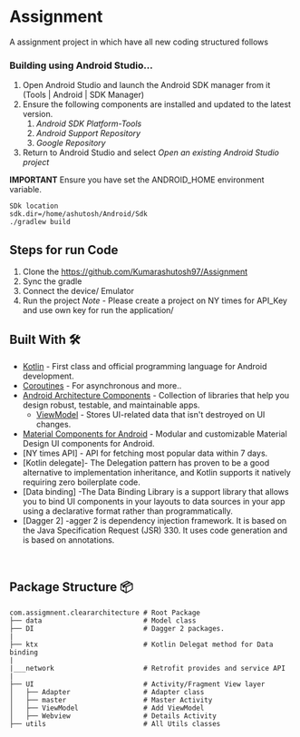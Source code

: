 # Assignment
A assignment project in which have all new coding structured follows
<h3>Building using Android Studio...</h3>

1. Open Android Studio and launch the Android SDK manager from it (Tools | Android | SDK Manager)
1. Ensure the following components are installed and updated to the latest version.
   1. *Android SDK Platform-Tools*
   1. *Android Support Repository*
   1. *Google Repository*
1. Return to Android Studio and select *Open an existing Android Studio project*

**IMPORTANT** Ensure you have set the ANDROID_HOME environment variable.

    SDk location
    sdk.dir=/home/ashutosh/Android/Sdk
    ./gradlew build
    
  ## Steps for run Code
  1. Clone the https://github.com/Kumarashutosh97/Assignment
  2. Sync the gradle
  3. Connect the device/ Emulator
  4. Run the project
  *Note* - Please create a project on NY times for API_Key and use own key for run the application/
  
  
  ## Built With 🛠
- [Kotlin](https://kotlinlang.org/) - First class and official programming language for Android development.
- [Coroutines](https://kotlinlang.org/docs/reference/coroutines-overview.html) - For asynchronous and more..
- [Android Architecture Components](https://developer.android.com/topic/libraries/architecture) - Collection of libraries that help you design robust, testable, and maintainable apps.
  - [ViewModel](https://developer.android.com/topic/libraries/architecture/viewmodel) - Stores UI-related data that isn't destroyed on UI changes. 
- [Material Components for Android](https://github.com/material-components/material-components-android) - Modular and customizable Material Design UI components for Android.
 - [NY times API] - API for fetching most popular data within 7 days.
 - [Kotlin delegate]- The Delegation pattern has proven to be a good alternative to implementation inheritance, and Kotlin supports it natively requiring zero boilerplate code.
 - [Data binding] -The Data Binding Library is a support library that allows you to bind UI components in your layouts to data sources in your app using a declarative format rather than programmatically.
 - [Dagger 2] -agger 2 is dependency injection framework. It is based on the Java Specification Request (JSR) 330. It uses code generation and is based on annotations.
<br />

## Package Structure 📦
    
    com.assigmnent.cleararchitecture # Root Package
    ├── data                         # Model class
    ├── DI                           # Dagger 2 packages.
    |
    ├── ktx                          # Kotlin Delegat method for Data binding
    |
    |___network                      # Retrofit provides and service API
    |
    ├── UI                           # Activity/Fragment View layer
    │   ├── Adapter                  # Adapter class
    │   ├── master                   # Master Activity
    │   ├── ViewModel                # Add ViewModel
    │   ├── Webview                  # Details Activity
    ├── utils                        # All Utils classes


<br />



